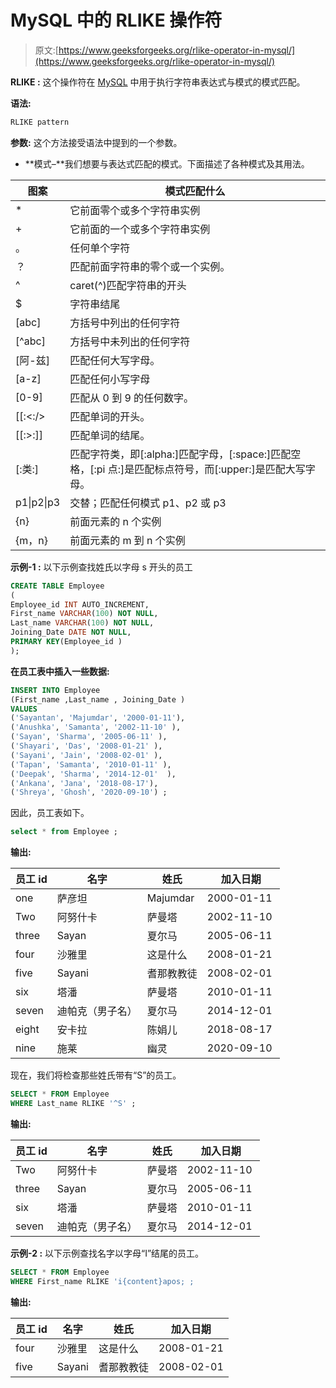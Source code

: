 # MySQL 中的 RLIKE 操作符

> 原文:[https://www.geeksforgeeks.org/rlike-operator-in-mysql/](https://www.geeksforgeeks.org/rlike-operator-in-mysql/)

**RLIKE :**
这个操作符在 [MySQL](https://www.geeksforgeeks.org/mysql-common-mysql-queries/) 中用于执行字符串表达式与模式的模式匹配。

**语法:**

```sql
RLIKE pattern

```

**参数:**
这个方法接受语法中提到的一个参数。

*   **模式–**我们想要与表达式匹配的模式。下面描述了各种模式及其用法。

| **图案** | **模式匹配什么** |
| --- | --- |
| * | 它前面零个或多个字符串实例 |
| + | 它前面的一个或多个字符串实例 |
| 。 | 任何单个字符 |
| ？ | 匹配前面字符串的零个或一个实例。 |
| ^ | caret(^)匹配字符串的开头 |
| $ | 字符串结尾 |
| [abc] | 方括号中列出的任何字符 |
| [^abc] | 方括号中未列出的任何字符 |
| [阿-兹] | 匹配任何大写字母。 |
| [a-z] | 匹配任何小写字母 |
| [0-9] | 匹配从 0 到 9 的任何数字。 |
| [[:<:/> | 匹配单词的开头。 |
| [[:>:]] | 匹配单词的结尾。 |
| [:类:] | 匹配字符类，即[:alpha:]匹配字母，[:space:]匹配空格，[:pi 点:]是匹配标点符号，而[:upper:]是匹配大写字母。 |
| p1&#124;p2&#124;p3 | 交替；匹配任何模式 p1、p2 或 p3 |
| {n} | 前面元素的 n 个实例 |
| {m，n} | 前面元素的 m 到 n 个实例 |

**示例-1 :**
以下示例查找姓氏以字母 s 开头的员工

```sql
CREATE TABLE Employee
(
Employee_id INT AUTO_INCREMENT,  
First_name VARCHAR(100) NOT NULL,
Last_name VARCHAR(100) NOT NULL,
Joining_Date DATE NOT NULL,
PRIMARY KEY(Employee_id )
);
```

**在员工表中插入一些数据:**

```sql
INSERT INTO Employee
(First_name ,Last_name , Joining_Date )
VALUES
('Sayantan', 'Majumdar', '2000-01-11'),
('Anushka', 'Samanta', '2002-11-10' ),
('Sayan', 'Sharma', '2005-06-11' ),
('Shayari', 'Das', '2008-01-21' ),
('Sayani', 'Jain', '2008-02-01' ),
('Tapan', 'Samanta', '2010-01-11' ),
('Deepak', 'Sharma', '2014-12-01'  ),
('Ankana', 'Jana', '2018-08-17'),
('Shreya', 'Ghosh', '2020-09-10') ;
```

因此，员工表如下。

```sql
select * from Employee ;
```

**输出:**

| 员工 id | 名字 | 姓氏 | 加入日期 |
| --- | --- | --- | --- |
| one | 萨彦坦 | Majumdar | 2000-01-11 |
| Two | 阿努什卡 | 萨曼塔 | 2002-11-10 |
| three | Sayan | 夏尔马 | 2005-06-11 |
| four | 沙雅里 | 这是什么 | 2008-01-21  |
| five | Sayani | 耆那教教徒 | 2008-02-01 |
| six | 塔潘 | 萨曼塔 | 2010-01-11 |
| seven | 迪帕克（男子名） | 夏尔马 | 2014-12-01 |
| eight | 安卡拉 | 陈娟儿 | 2018-08-17 |
| nine | 施莱 | 幽灵 | 2020-09-10  |

现在，我们将检查那些姓氏带有“S”的员工。

```sql
SELECT * FROM Employee   
WHERE Last_name RLIKE '^S' ;
```

**输出:**

| 员工 id | 名字 | 姓氏 | 加入日期 |
| --- | --- | --- | --- |
| Two | 阿努什卡 | 萨曼塔 | 2002-11-10 |
| three | Sayan | 夏尔马 | 2005-06-11 |
| six | 塔潘 | 萨曼塔 | 2010-01-11 |
| seven | 迪帕克（男子名） | 夏尔马 | 2014-12-01  |

**示例-2 :**
以下示例查找名字以字母“I”结尾的员工。

```sql
SELECT * FROM Employee   
WHERE First_name RLIKE 'i{content}apos; ;
```

**输出:**

| 员工 id | 名字 | 姓氏 | 加入日期 |
| --- | --- | --- | --- |
| four | 沙雅里 | 这是什么 | 2008-01-21 |
| five | Sayani | 耆那教教徒 | 2008-02-01 |